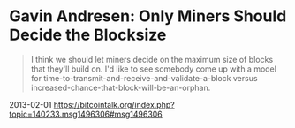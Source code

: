 # Gavin Andresen: Only Miners Should Decide the Blocksize

> I think we should let miners decide on the maximum size of blocks that they'll build on. I'd like to see somebody come up with a model for time-to-transmit-and-receive-and-validate-a-block versus increased-chance-that-block-will-be-an-orphan.

2013-02-01 https://bitcointalk.org/index.php?topic=140233.msg1496306#msg1496306
